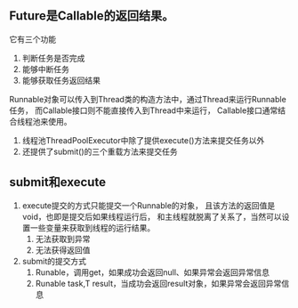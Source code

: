 
##  Future是Callable的返回结果。
它有三个功能
1. 判断任务是否完成
2. 能够中断任务
3. 能够获取任务返回结果




Runnable对象可以传入到Thread类的构造方法中，通过Thread来运行Runnable任务，
而Callable接口则不能直接传入到Thread中来运行，
Callable接口通常结合线程池来使用。


1. 线程池ThreadPoolExecutor中除了提供execute()方法来提交任务以外
2. 还提供了submit()的三个重载方法来提交任务

##  submit和execute
1. execute提交的方式只能提交一个Runnable的对象，
且该方法的返回值是void，也即是提交后如果线程运行后，
和主线程就脱离了关系了，当然可以设置一些变量来获取到线程的运行结果。
    1. 无法获取到异常
    2. 无法获得返回值
2. submit的提交方式
    1. Runable，调用get，如果成功会返回null、如果异常会返回异常信息
    2. Runable task,T result，当成功会返回result对象，如果异常会返回异常信息





